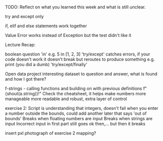 TODO: Reflect on what you learned this week and what is still unclear.

try and except only

if, elif and else statements work together

Value Error works instead of Exception but the test didn't like it

Lecture Recap:

boolean question 'in' e.g. 5 in [1, 2, 3]
'try/except' catches errors, if your code doesn't work it doesn't break but reroutes to produce something e.g. print (you did a dumb)
'try/except/finally'

Open data project
interesting dataset to question and answer, what is found and how I got there?

f-strings - calling functions and building on with previous definitions
f"{shout(a.string)}!"
Check the cheatsheet, it helps make numbers more manageable
more readable and robust, extra layer of control

exercise 2:
Script is understanding that integers, doesn't fail when you enter a number outside the bounds, could add another later that says 'out of bounds'
Breaks when floating numbers are input
Breaks when strings are input
Incorrect input in first part still goes ok then,... but then it breaks

insert pxl photograph of exercise 2 mapping?
